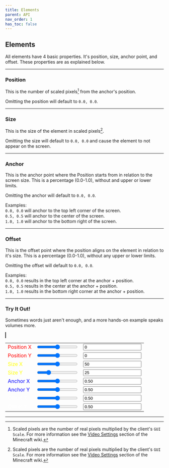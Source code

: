 ```yaml
---
title: Elements
parent: API
nav_order: 1
has_toc: false
---
```


## Elements

All elements have 4 basic properties. It's position, size, anchor point, and offset. These properties are as explained below.

----

### Position
This is the number of scaled pixels[^1] from the anchor's position.

Omitting the position will default to `0.0, 0.0`.

----

### Size
This is the size of the element in scaled pixels[^1].

Omitting the size will default to `0.0, 0.0` and cause the element to not appear on the screen.

----

### Anchor
This is the anchor point where the Position starts from in relation to the screen size. This is a percentage (0.0-1.0), without and upper or lower limits.

Omitting the anchor will default to `0.0, 0.0`.

Examples:<br>
`0.0, 0.0` will anchor to the top left corner of the screen.<br>
`0.5, 0.5` will anchor to the center of the screen.<br>
`1.0, 1.0` will anchor to the bottom right of the screen.

----

### Offset
This is the offset point where the position aligns on the element in relation to it's size. This is a percentage (0.0-1.0), without any upper or lower limits.

Omitting the offset will default to `0.0, 0.0`.

Examples:<br>
`0.0, 0.0` results in the top left corner at the anchor + position.<br>
`0.5, 0.5` results in the center at the anchor + position.<br>
`1.0, 1.0` results in the bottom right corner at the anchor + position.

----

### Try It Out!

Sometimes words just aren't enough, and a more hands-on example speaks volumes more.

<canvas id="canvas" width="512" height="288" style="border:1px solid"></canvas>

<div id="tryit"><table cellpadding="0" cellspacing="0"><tr>
<td><label style="color:red;">Position X</label></td>
<td><input type="range" id="posx1" min="-512" max="512" value="0" oninput="sync(this,'posx2')" /></td>
<td><input type="number" id="posx2" value="0" oninput="sync(this,'posx1')" /></td>
</tr><tr>
<td><label style="color:red;">Position Y</label></td>
<td><input type="range" id="posy1" min="-288" max="288" value="0" oninput="sync(this,'posy2')" /></td>
<td><input type="number" id="posy2" value="0" oninput="sync(this,'posy1')" /></td>
</tr><tr>
<td><label style="color:yellow;">Size X</label></td>
<td><input type="range" id="sizex1" min="0" max="100" value="50" oninput="sync(this,'sizex2')" /></td>
<td><input type="number" id="sizex2" value="50" oninput="sync(this,'sizex1')" /></td>
</tr><tr>
<td><label style="color:yellow;">Size Y</label></td>
<td><input type="range" id="sizey1" min="0" max="100" value="25" oninput="sync(this,'sizey2')" /></td>
<td><input type="number" id="sizey2" value="25" oninput="sync(this,'sizey1')" /></td>
</tr><tr>
<td><label style="color:blue;">Anchor X</label></td>
<td><input type="range" id="anchorx1" min="0" max="1" value="0.5" step="0.01" oninput="sync(this,'anchorx2',2)" /></td>
<td><input type="number" id="anchorx2" value="0.50" step="0.01" oninput="sync(this,'anchorx1',2)" /></td>
</tr><tr>
<td><label style="color:blue;">Anchor Y</label></td>
<td><input type="range" id="anchory1" min="0" max="1" value="0.5" step="0.01" oninput="sync(this,'anchory2',2)" /></td>
<td><input type="number" id="anchory2" value="0.50" step="0.01" oninput="sync(this,'anchory1',2)" /></td>
</tr><tr>
<td><label style="color:white;">Offset X</label></td>
<td><input type="range" id="offsetx1" min="0" max="1" value="0.5" step="0.01" oninput="sync(this,'offsetx2',2)" /></td>
<td><input type="number" id="offsetx2" value="0.50" step="0.01" oninput="sync(this,'offsetx1',2)" /></td>
</tr><tr>
<td><label style="color:white;">Offset Y</label></td>
<td><input type="range" id="offsety1" min="0" max="1" value="0.5" step="0.01" oninput="sync(this,'offsety2',2);" /></td>
<td><input type="number" id="offsety2" value="0.50" step="0.01" oninput="sync(this,'offsety1',2);"  /></td>
</tr></table></div>

<script type="text/javascript">
const width=512;
const height=288;
function sync(input,output,x=0) {
  document.getElementById(output).value=parseFloat(input.value).toFixed(x);
  draw();
}
function draw() {
  let posx=Number.parseInt(document.getElementById("posx2").value);
  let posy=Number.parseInt(document.getElementById("posy2").value);
  let sizex=Number.parseInt(document.getElementById("sizex2").value);
  let sizey=Number.parseInt(document.getElementById("sizey2").value);
  let anchorx=Number.parseFloat(document.getElementById("anchorx2").value);
  let anchory=Number.parseFloat(document.getElementById("anchory2").value);
  let offsetx=Number.parseFloat(document.getElementById("offsetx2").value);
  let offsety=Number.parseFloat(document.getElementById("offsety2").value);
  let ax=width*anchorx;
  let ay=height*anchory;
  const ctx=document.getElementById("canvas").getContext("2d");
  ctx.lineWidth = 1;
  ctx.clearRect(0,0,width,height);
  ctx.strokeStyle="red";
  ctx.beginPath();ctx.moveTo(ax+posx,0);ctx.lineTo(ax+posx,height);ctx.stroke();
  ctx.beginPath();ctx.moveTo(0,ay+posy);ctx.lineTo(width,ay+posy);ctx.stroke();
  ctx.strokeStyle="blue";
  ctx.beginPath();ctx.moveTo(ax,0);ctx.lineTo(ax,height);ctx.stroke();
  ctx.beginPath();ctx.moveTo(0,ay);ctx.lineTo(width,ay);ctx.stroke();
  ctx.strokeStyle="#ff00ffff";
  ctx.beginPath();ctx.moveTo(ax+posx,ay+posy);ctx.lineTo(ax,ay);ctx.stroke();
  ctx.lineWidth = 2;
  ctx.strokeStyle="white";
  ctx.fillStyle="#ffff0040";
  ctx.beginPath();ctx.rect(ax+posx-(sizex*offsetx),ay+posy-(sizey*offsety),sizex,sizey);ctx.stroke();ctx.fill();
}
draw();
</script>

----

[^1]: Scaled pixels are the number of real pixels multiplied by the client's `GUI Scale`. For more information see the [Video Settings](https://minecraft.fandom.com/wiki/Options#Video_Settings) section of the Minecraft wiki.
